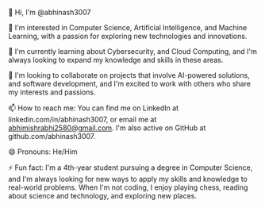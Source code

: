 👋 Hi, I'm @abhinash3007

👀 I'm interested in Computer Science, Artificial Intelligence, and Machine Learning, with a passion for exploring new technologies and innovations.

🌱 I'm currently learning about Cybersecurity, and Cloud Computing, and I'm always looking to expand my knowledge and skills in these areas.

💞️ I'm looking to collaborate on projects that involve AI-powered solutions, and software development, and I'm excited to work with others who share my interests and passions.

📫 How to reach me: You can find me on LinkedIn at linkedin.com/in/abhinash3007, or email me at abhimishrabhi2580@gmail.com. I'm also active on GitHub at github.com/abhinash3007.

😄 Pronouns: He/Him

⚡ Fun fact: I'm a 4th-year student pursuing a degree in Computer Science, and I'm always looking for new ways to apply my skills and knowledge to real-world problems. When I'm not coding, I enjoy playing chess, reading about science and technology, and exploring new places.

<!---
abhinash3007/abhinash3007 is a ✨ special ✨ repository because its `README.md` (this file) appears on your GitHub profile.
You can click the Preview link to take a look at your changes.
--->
